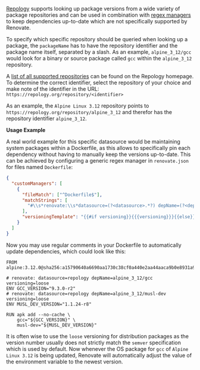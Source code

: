 [Repology](https://repology.org/) supports looking up package versions from a wide variety of package repositories and can be used in combination with [regex managers](https://docs.renovatebot.com/modules/manager/regex/) to keep dependencies up-to-date which are not specifically supported by Renovate.

To specify which specific repository should be queried when looking up a package, the `packageName` has to have the repository identifier and the package name itself, separated by a slash. As an example, `alpine_3_12/gcc` would look for a binary or source package called `gcc` within the `alpine_3_12` repository.

A [list of all supported repositories](https://repology.org/repositories/statistics) can be found on the Repology homepage. To determine the correct identifier, select the repository of your choice and make note of the identifier in the URL: `https://repology.org/repository/<identifier>`

As an example, the `Alpine Linux 3.12` repository points to `https://repology.org/repository/alpine_3_12` and therefor has the repository identifier `alpine_3_12`.

**Usage Example**

A real world example for this specific datasource would be maintaining system packages within a Dockerfile, as this allows to specifically pin each dependency without having to manually keep the versions up-to-date. This can be achieved by configuring a generic regex manager in `renovate.json` for files named `Dockerfile`:

```json
{
  "customManagers": [
    {
      "fileMatch": ["^Dockerfile$"],
      "matchStrings": [
        "#\\s*renovate:\\s*datasource=(?<datasource>.*?) depName=(?<depName>.*?)( versioning=(?<versioning>.*?))?\\sENV .*?_VERSION=\"(?<currentValue>.*)\"\\s"
      ],
      "versioningTemplate": "{{#if versioning}}{{{versioning}}}{{else}}semver{{/if}}"
    }
  ]
}
```

Now you may use regular comments in your Dockerfile to automatically update dependencies, which could look like this:

```docker
FROM alpine:3.12.0@sha256:a15790640a6690aa1730c38cf0a440e2aa44aaca9b0e8931a9f2b0d7cc90fd65

# renovate: datasource=repology depName=alpine_3_12/gcc versioning=loose
ENV GCC_VERSION="9.3.0-r2"
# renovate: datasource=repology depName=alpine_3_12/musl-dev versioning=loose
ENV MUSL_DEV_VERSION="1.1.24-r8"

RUN apk add --no-cache \
    gcc="${GCC_VERSION}" \
    musl-dev="${MUSL_DEV_VERSION}"
```

It is often wise to use the `loose` versioning for distribution packages as the version number usually does not strictly match the `semver` specification which is used by default. Now whenever the OS package for `gcc` of `Alpine Linux 3.12` is being updated, Renovate will automatically adjust the value of the environment variable to the newest version.
